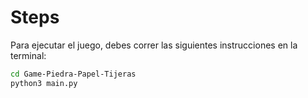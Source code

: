 # Steps
Para ejecutar el juego, debes correr las siguientes instrucciones en la terminal:
```sh
cd Game-Piedra-Papel-Tijeras
python3 main.py
```